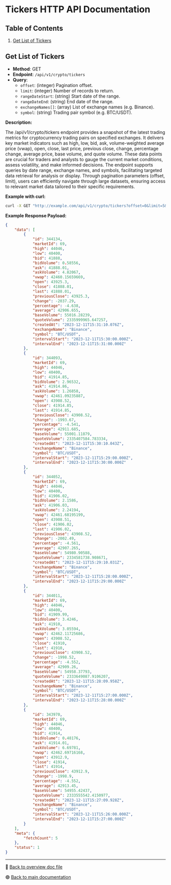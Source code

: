 # Tickers HTTP API Documentation

## Table of Contents

1. [Get List of Tickers](#get-list-of-tickers)

## Get List of Tickers

-   **Method**: GET
-   **Endpoint**: `/api/v1/crypto/tickers`
-   **Query**:
    -   `offset`: (integer) Pagination offset.
    -   `limit`: (integer) Number of records to return.
    -   `rangeDateStart`: (string) Start date of the range.
    -   `rangeDateEnd`: (string) End date of the range.
    -   `exchangeNames[]`: (array) List of exchange names (e.g. Binance).
    -   `symbol`: (string) Trading pair symbol (e.g. BTC/USDT).

**Description:**

The /api/v1/crypto/tickers endpoint provides a snapshot of the latest trading metrics for cryptocurrency trading pairs on specified exchanges. It delivers key market indicators such as high, low, bid, ask, volume-weighted average price (vwap), open, close, last price, previous close, change, percentage change, average price, base volume, and quote volume. These data points are crucial for traders and analysts to gauge the current market conditions, assess volatility, and make informed decisions. The endpoint supports queries by date range, exchange names, and symbols, facilitating targeted data retrieval for analysis or display. Through pagination parameters (offset, limit), users can efficiently navigate through large datasets, ensuring access to relevant market data tailored to their specific requirements.

**Example with curl:**

```bash
curl -X GET "http://example.com/api/v1/crypto/tickers?offset=0&limit=5&rangeDateStart=2023-12-11T15:26:00.000Z&rangeDateEnd=2023-12-11T15:31:00.000Z&exchangeNames[]=Binance&symbol=BTC/USDT"
```

**Example Response Payload:**

```json
{
    "data": [
        {
            "id": 344134,
            "marketId": 69,
            "high": 44046,
            "low": 40400,
            "bid": 41888,
            "bidVolume": 0.58556,
            "ask": 41888.01,
            "askVolume": 4.82067,
            "vwap": 42460.15659669,
            "open": 43925.3,
            "close": 41888.01,
            "last": 41888.01,
            "previousClose": 43925.3,
            "change": -2037.29,
            "percentage": -4.638,
            "average": 42906.655,
            "baseVolume": 55016.28239,
            "quoteVolume": 2335999965.647257,
            "createdAt": "2023-12-11T15:31:10.076Z",
            "exchangeName": "Binance",
            "symbol": "BTC/USDT",
            "intervalStart": "2023-12-11T15:30:00.000Z",
            "intervalEnd": "2023-12-11T15:31:00.000Z"
        },
        {
            "id": 344093,
            "marketId": 69,
            "high": 44046,
            "low": 40400,
            "bid": 41914.85,
            "bidVolume": 2.96532,
            "ask": 41914.86,
            "askVolume": 1.26858,
            "vwap": 42461.09235887,
            "open": 43908.52,
            "close": 41914.85,
            "last": 41914.85,
            "previousClose": 43908.52,
            "change": -1993.67,
            "percentage": -4.541,
            "average": 42911.685,
            "baseVolume": 55001.11879,
            "quoteVolume": 2335407584.783334,
            "createdAt": "2023-12-11T15:30:10.043Z",
            "exchangeName": "Binance",
            "symbol": "BTC/USDT",
            "intervalStart": "2023-12-11T15:29:00.000Z",
            "intervalEnd": "2023-12-11T15:30:00.000Z"
        },
        {
            "id": 344052,
            "marketId": 69,
            "high": 44046,
            "low": 40400,
            "bid": 41906.02,
            "bidVolume": 2.1586,
            "ask": 41906.03,
            "askVolume": 2.24194,
            "vwap": 42461.68195199,
            "open": 43908.51,
            "close": 41906.02,
            "last": 41906.02,
            "previousClose": 43908.52,
            "change": -2002.49,
            "percentage": -4.561,
            "average": 42907.265,
            "baseVolume": 54980.90588,
            "quoteVolume": 2334581738.908671,
            "createdAt": "2023-12-11T15:29:10.031Z",
            "exchangeName": "Binance",
            "symbol": "BTC/USDT",
            "intervalStart": "2023-12-11T15:28:00.000Z",
            "intervalEnd": "2023-12-11T15:29:00.000Z"
        },
        {
            "id": 344011,
            "marketId": 69,
            "high": 44046,
            "low": 40400,
            "bid": 41909.99,
            "bidVolume": 3.4246,
            "ask": 41910,
            "askVolume": 3.05594,
            "vwap": 42462.11725686,
            "open": 43908.52,
            "close": 41910,
            "last": 41910,
            "previousClose": 43908.52,
            "change": -1998.52,
            "percentage": -4.552,
            "average": 42909.26,
            "baseVolume": 54958.37793,
            "quoteVolume": 2333649087.9106207,
            "createdAt": "2023-12-11T15:28:09.958Z",
            "exchangeName": "Binance",
            "symbol": "BTC/USDT",
            "intervalStart": "2023-12-11T15:27:00.000Z",
            "intervalEnd": "2023-12-11T15:28:00.000Z"
        },
        {
            "id": 343970,
            "marketId": 69,
            "high": 44046,
            "low": 40400,
            "bid": 41914,
            "bidVolume": 0.48176,
            "ask": 41914.01,
            "askVolume": 6.69781,
            "vwap": 42462.69716168,
            "open": 43912.9,
            "close": 41914,
            "last": 41914,
            "previousClose": 43912.9,
            "change": -1998.9,
            "percentage": -4.552,
            "average": 42913.45,
            "baseVolume": 54955.42437,
            "quoteVolume": 2333555542.4150977,
            "createdAt": "2023-12-11T15:27:09.928Z",
            "exchangeName": "Binance",
            "symbol": "BTC/USDT",
            "intervalStart": "2023-12-11T15:26:00.000Z",
            "intervalEnd": "2023-12-11T15:27:00.000Z"
        }
    ],
    "meta": {
        "fetchCount": 5
    },
    "status": 1
}
```

---

🔵 [Back to overview doc file](./overview.md)

🟣 [Back to main documentation](../../../README.md)
